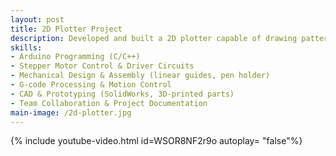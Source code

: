 ```yaml
---
layout: post
title: 2D Plotter Project
description: Developed and built a 2D plotter capable of drawing patterns and shapes on paper using stepper motors, timing belts, and a pen holder. The system was controlled by an Arduino microcontroller with G-code-based commands, translating digital input into precise 2D movements.In addition to building the system, I also mentored students from lower semesters, guiding them through the assembly and programming process. A key part of the project involved analyzing and correcting design flaws from a pre-existing prototype, ensuring a more reliable and precise operation.
skills: 
- Arduino Programming (C/C++)
- Stepper Motor Control & Driver Circuits
- Mechanical Design & Assembly (linear guides, pen holder)
- G-code Processing & Motion Control
- CAD & Prototyping (SolidWorks, 3D-printed parts)
- Team Collaboration & Project Documentation
main-image: /2d-plotter.jpg
---
```

{% include youtube-video.html id=WSOR8NF2r9o autoplay= "false"%}
